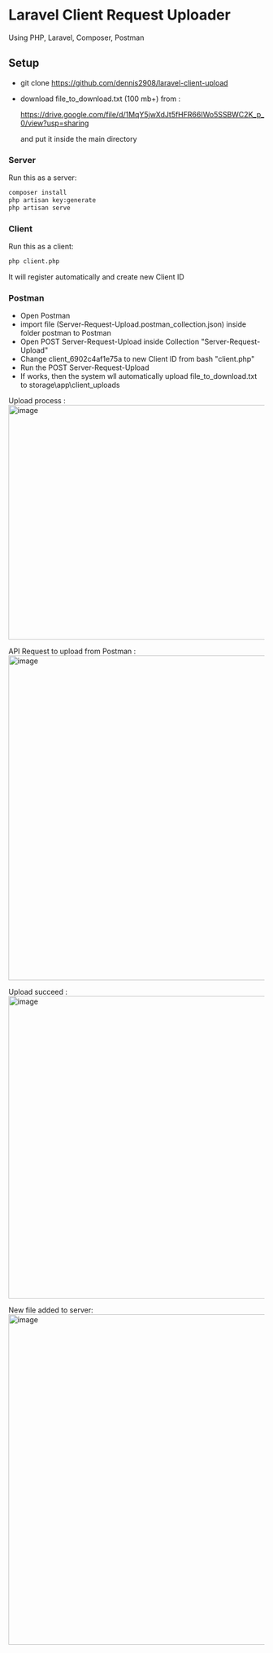 # Laravel Client Request Uploader
Using PHP, Laravel, Composer, Postman
## Setup

- git clone https://github.com/dennis2908/laravel-client-upload

- download file_to_download.txt (100 mb+) from :

  https://drive.google.com/file/d/1MqY5jwXdJt5fHFR66IWo5SSBWC2K_p_0/view?usp=sharing

  and put it inside the main directory

### Server
Run this as a server:
```bash
composer install
php artisan key:generate
php artisan serve
```

### Client
Run this as a client:
```bash
php client.php
```

It will register automatically and create new Client ID

### Postman
- Open Postman <br/>
- import file (Server-Request-Upload.postman_collection.json) inside folder postman to Postman <br/>
- Open POST Server-Request-Upload inside Collection "Server-Request-Upload"
- Change client_6902c4af1e75a to new Client ID from bash "client.php" 
- Run the POST Server-Request-Upload
- If works, then the system wll automatically upload file_to_download.txt to storage\app\client_uploads

Upload process :
<img width="1919" height="461" alt="image" src="https://github.com/user-attachments/assets/dde7319c-cf7f-40a7-9b71-90803dc59f8a" />

API Request to upload from Postman :
<img width="1487" height="638" alt="image" src="https://github.com/user-attachments/assets/bf5f7765-4ee3-4f38-b557-8f6a1aba0ff7" />

Upload succeed :
<img width="1915" height="594" alt="image" src="https://github.com/user-attachments/assets/49c0f08a-935b-4811-a576-0305fb553f1c" />

New file added to server:
<img width="1152" height="649" alt="image" src="https://github.com/user-attachments/assets/e63b745f-ce04-47b3-92a9-5f188e44e66b" />
